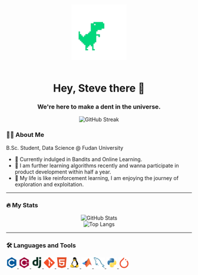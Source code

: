 <div align="center">
  <img src="https://raw.githubusercontent.com/Tequila-Sunrise/Image-Hosting/main/Tequila-Sunrise/steve.gif" width="150"/>
  <div>
    <img src="https://komarev.com/ghpvc/?username=Tequila-Sunrise&style=flat&color=268f77" alt=""/>
  </div>
  <h1>
    Hey, Steve there 👋
  </h1>
  <h3>
    We're here to make a dent in the universe.
  </h3>
  <img width=420 src="https://github-readme-streak-stats.herokuapp.com?user=Tequila-Sunrise&theme=gotham&hide_border=false&date_format=M%20j%5B%2C%20Y%5D&" alt="GitHub Streak" />
</div>

### 🧘‍♂️ About Me

B.Sc. Student, Data Science @ Fudan University

- 🔬 Currently indulged in Bandits and Online Learning.
- 🌱 I am further learning algorithms recently and wanna participate in product development within half a year.
- 🔭 My life is like reinforcement learning, I am enjoying the journey of exploration and exploitation.

---

### 🔥 My Stats

<div align="center">
  <img width=420 src="https://github-readme-stats.vercel.app/api?username=Tequila-Sunrise&theme=gotham&count_private=true&show_icons=true&hide_border=false&hide_title=true&border_radius=10" alt="GitHub Stats" />
</div>

<div align="center">
  <img width=320 src="https://github-readme-stats.vercel.app/api/top-langs/?username=Tequila-Sunrise&theme=gotham&count_private&exclude_repo=Tequila-Sunrise.github.io&langs_count=8&hide=css&layout=compact&hide_border=false&hide_title=true&border_radius=10" alt="Top Langs" />
</div>

---

### 🛠️ Languages and Tools

<div>
  <a href="https://www.cprogramming.com/" target="_blank" rel="noreferrer">
    <img src="https://raw.githubusercontent.com/devicons/devicon/master/icons/c/c-plain.svg" alt="c" width="30" height="30"/>
  </a>
  <a href="https://www.w3schools.com/cpp/" target="_blank" rel="noreferrer">
    <img src="https://raw.githubusercontent.com/devicons/devicon/master/icons/cplusplus/cplusplus-plain.svg" alt="cplusplus" width="30" height="30"/>
  </a>
  <a href="https://www.djangoproject.com/" target="_blank" rel="noreferrer">
    <img src="https://raw.githubusercontent.com/devicons/devicon/master/icons/django/django-plain.svg" alt="django" width="30" height="30"/>
  </a>
  <a href="https://git-scm.com/" target="_blank" rel="noreferrer">
    <img src="https://raw.githubusercontent.com/devicons/devicon/master/icons/git/git-plain.svg" alt="git" width="30" height="30"/>
  </a>
  <a href="https://www.w3.org/html/" target="_blank" rel="noreferrer">
    <img src="https://raw.githubusercontent.com/devicons/devicon/master/icons/html5/html5-plain.svg" alt="html5" width="30" height="30"/>
  </a>
  <a href="https://www.linux.org/" target="_blank" rel="noreferrer">
    <img src="https://raw.githubusercontent.com/devicons/devicon/master/icons/linux/linux-original.svg" alt="linux" width="30" height="30"/>
  </a>
  <a href="https://www.mathworks.com/" target="_blank" rel="noreferrer">
    <img src="https://raw.githubusercontent.com/devicons/devicon/master/icons/matlab/matlab-original.svg" alt="matlab" width="30" height="30"/>
  </a>
  <a href="https://www.mysql.com/" target="_blank" rel="noreferrer">
    <img src="https://raw.githubusercontent.com/devicons/devicon/master/icons/mysql/mysql-plain.svg" alt="mysql" width="30" height="30"/>
  </a>
  <a href="https://www.python.org" target="_blank" rel="noreferrer">
    <img src="https://raw.githubusercontent.com/devicons/devicon/master/icons/python/python-original.svg" alt="python" width="30" height="30"/>
  </a>
  <a href="https://pytorch.org/" target="_blank" rel="noreferrer">
    <img src="https://raw.githubusercontent.com/devicons/devicon/master/icons/pytorch/pytorch-original.svg" alt="pytorch" width="30" height="30"/>
  </a>
</div>
